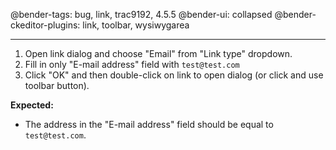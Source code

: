 @bender-tags: bug, link, trac9192, 4.5.5
@bender-ui: collapsed
@bender-ckeditor-plugins: link, toolbar, wysiwygarea

----

1. Open link dialog and choose "Email" from "Link type" dropdown.
2. Fill in only "E-mail address" field with `test@test.com`
3. Click "OK" and then double-click on link to open dialog (or click and use toolbar button).

**Expected:**
* The address in the "E-mail address" field should be equal to `test@test.com`.
